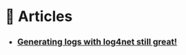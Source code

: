# :orange_book: Articles

- ### [Generating logs with log4net still great!](https://medium.com/@lucasgarciaz2018/generating-logs-with-log4net-still-great-4cbfe0f25d1b)
